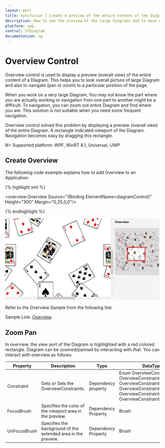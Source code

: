 ```yaml
---
layout: post
title: Syncfusion | Create a preview of the entire content of the Diagram.
description: How to see the preview of the large Diagrams and to ease navigations within that Diagram?
platform: uwp
control: SfDiagram
documentation: ug
---
```


# Overview Control

Overview control is used to display a preview (overall view) of the entire content of a Diagram. This helps you to look overall picture of large Diagram and also to navigate (pan or zoom) to a particular position of the page.

When you work on a very large Diagram, You may not know the part where you are actually working or navigation from one part to another might be a difficult. To navigation, you can zoom out entire Diagram and find where you are. This solution is not suitable when you need some frequent navigation.

Overview control solved this problem by displaying a preview (overall view) of the entire Diagram. A rectangle indicated viewport of the Diagram. Navigation becomes easy by dragging this rectangle.

N> Supported platform: WPF, WinRT 8.1, Universal, UWP


## Create Overview

The following code example explains how to add Overview to an Application.

{% highlight xml %}

<!--Initializes the overview control-->
<overview:Overview Source="{Binding ElementName=diagramControl}" Height="300" Margin="0,25,0,0"/>
	
{% endhighlight %}	

![Overview control](Overview-Control_images/Overview-Control_img1.jpeg)

Refer to the Overview Sample from the following link.

Sample Link: [Overview](http://www.syncfusion.com/downloads/support/directtrac/215887/ze/Overview_Sample-1338316743).

## Zoom Pan
In overview, the view port of the Diagram is highlighted with a red colored rectangle. Diagram can be zoomed/panned by interacting with that. You can interact with overview as follows.

| Property | Description | Type | DataType |
|---|---|---|---|
| Constraint | Gets or Sets the OverviewConstraints. | Dependency property | Enum OverviewConstraints  OverviewConstraints.None OverviewConstraints.Pan OverviewConstraints.TapFocus OverviewConstraints.DrawFocus OverviewConstraints.Zoom |
| FocusBrush | Specifies the color of the viewport area in the preview. | Dependency Property | Brush |
| UnFocusBrush | Specifies the background of the extended area in the preview. | Dependency Property | Brush |

